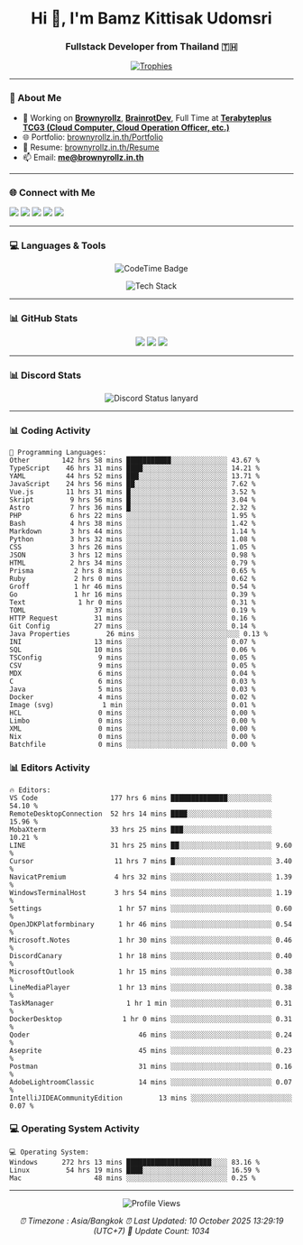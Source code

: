 <h1 align="center">Hi 👋, I'm Bamz Kittisak Udomsri</h1>
<h3 align="center">Fullstack Developer from Thailand 🇹🇭</h3>

<p align="center">
  <a href="https://github.com/ryo-ma/github-profile-trophy">
    <img src="https://github-profile-trophy.vercel.app/?username=brownyroll" alt="Trophies" />
  </a>
</p>

---

### 🔧 About Me

- 🔭 Working on [**Brownyrollz**](https://github.com/Brownyrollz), [**BrainrotDev**](https://github.com/brainrotdev), Full Time at [**Terabyteplus TCG3 (Cloud Computer, Cloud Operation Officer, etc.)**](https://tcloud.in.th)
- 🌐 Portfolio: [brownyrollz.in.th/Portfolio](https://Brownyrollz.in.th/Portfolio)
- 📄 Resume: [brownyrollz.in.th/Resume](https://Brownyrollz.in.th/Resume)
- 📫 Email: **me@brownyrollz.in.th**
---

### 🌐 Connect with Me

<p align="left">
  <a href="https://codepen.io/brownyroll" target="_blank"><img src="https://img.shields.io/badge/CodePen-000?style=for-the-badge&logo=codepen&logoColor=white" /></a>
  <a href="https://fb.com/brownyroll.bbamz" target="_blank"><img src="https://img.shields.io/badge/Facebook-1877F2?style=for-the-badge&logo=facebook&logoColor=white" /></a>
  <a href="https://instagram.com/brownyroll.darkalich" target="_blank"><img src="https://img.shields.io/badge/Instagram-E4405F?style=for-the-badge&logo=instagram&logoColor=white" /></a>
  <a href="https://www.youtube.com/c/brownyrollz" target="_blank"><img src="https://img.shields.io/badge/YouTube-FF0000?style=for-the-badge&logo=youtube&logoColor=white" /></a>
  <a href="https://discord.gg/yyJRFxTXGU" target="_blank"><img src="https://img.shields.io/badge/Discord-5865F2?style=for-the-badge&logo=discord&logoColor=white" /></a>
</p>

---

### 💻 Languages & Tools

<p align="center">
  <img href="https://codetime.dev" alt="CodeTime Badge" src="https://shields.jannchie.com/endpoint?style=flat&color=222&url=https%3A%2F%2Fapi.codetime.dev%2Fv3%2Fusers%2Fshield%3Fuid%3D34055">
  <br/>
  <!--START_SECTION:tech-->
<p align="center">
  <img src="https://skillicons.dev/icons?i=html,css,js,ts,react,nextjs,nodejs,vue,php,laravel,dotnet,django,tailwind,bootstrap,express,arduino,mysql,sqlite,mongodb,nginx,docker,git,linux,figma,postman,astro,bash,bun,cloudflare,discord,discordjs" alt="Tech Stack" />
</p>
<!--END_SECTION:tech-->
</p>

---

### 📊 GitHub Stats

<p align="center">
  <img src="https://github-readme-stats.vercel.app/api?username=brownyroll&show_icons=true" />
  <img src="https://github-readme-stats.vercel.app/api/top-langs/?username=brownyroll&layout=compact" />
  <img src="https://github-readme-streak-stats.herokuapp.com/?user=brownyroll" />
</p>

---

### 📊 Discord Stats

<p align="center">
     <img alt='Discord Status lanyard' src='https://lanyard.cnrad.dev/api/280676963885121536' />
</p>

---

<p align="center">


### 📊 Coding Activity

<!--START_SECTION:waka-->
```text
💬 Programming Languages:
Other        142 hrs 58 mins ███████████░░░░░░░░░░░░░░ 43.67 %
TypeScript    46 hrs 31 mins ████░░░░░░░░░░░░░░░░░░░░░ 14.21 %
YAML          44 hrs 52 mins ███░░░░░░░░░░░░░░░░░░░░░░ 13.71 %
JavaScript    24 hrs 56 mins ██░░░░░░░░░░░░░░░░░░░░░░░ 7.62 %
Vue.js        11 hrs 31 mins █░░░░░░░░░░░░░░░░░░░░░░░░ 3.52 %
Skript         9 hrs 56 mins █░░░░░░░░░░░░░░░░░░░░░░░░ 3.04 %
Astro          7 hrs 36 mins █░░░░░░░░░░░░░░░░░░░░░░░░ 2.32 %
PHP            6 hrs 22 mins ░░░░░░░░░░░░░░░░░░░░░░░░░ 1.95 %
Bash           4 hrs 38 mins ░░░░░░░░░░░░░░░░░░░░░░░░░ 1.42 %
Markdown       3 hrs 44 mins ░░░░░░░░░░░░░░░░░░░░░░░░░ 1.14 %
Python         3 hrs 32 mins ░░░░░░░░░░░░░░░░░░░░░░░░░ 1.08 %
CSS            3 hrs 26 mins ░░░░░░░░░░░░░░░░░░░░░░░░░ 1.05 %
JSON           3 hrs 12 mins ░░░░░░░░░░░░░░░░░░░░░░░░░ 0.98 %
HTML           2 hrs 34 mins ░░░░░░░░░░░░░░░░░░░░░░░░░ 0.79 %
Prisma          2 hrs 8 mins ░░░░░░░░░░░░░░░░░░░░░░░░░ 0.65 %
Ruby            2 hrs 0 mins ░░░░░░░░░░░░░░░░░░░░░░░░░ 0.62 %
Groff           1 hr 46 mins ░░░░░░░░░░░░░░░░░░░░░░░░░ 0.54 %
Go              1 hr 16 mins ░░░░░░░░░░░░░░░░░░░░░░░░░ 0.39 %
Text             1 hr 0 mins ░░░░░░░░░░░░░░░░░░░░░░░░░ 0.31 %
TOML                 37 mins ░░░░░░░░░░░░░░░░░░░░░░░░░ 0.19 %
HTTP Request         31 mins ░░░░░░░░░░░░░░░░░░░░░░░░░ 0.16 %
Git Config           27 mins ░░░░░░░░░░░░░░░░░░░░░░░░░ 0.14 %
Java Properties         26 mins ░░░░░░░░░░░░░░░░░░░░░░░░░ 0.13 %
INI                  13 mins ░░░░░░░░░░░░░░░░░░░░░░░░░ 0.07 %
SQL                  10 mins ░░░░░░░░░░░░░░░░░░░░░░░░░ 0.06 %
TSConfig              9 mins ░░░░░░░░░░░░░░░░░░░░░░░░░ 0.05 %
CSV                   9 mins ░░░░░░░░░░░░░░░░░░░░░░░░░ 0.05 %
MDX                   6 mins ░░░░░░░░░░░░░░░░░░░░░░░░░ 0.04 %
C                     6 mins ░░░░░░░░░░░░░░░░░░░░░░░░░ 0.03 %
Java                  5 mins ░░░░░░░░░░░░░░░░░░░░░░░░░ 0.03 %
Docker                4 mins ░░░░░░░░░░░░░░░░░░░░░░░░░ 0.02 %
Image (svg)            1 min ░░░░░░░░░░░░░░░░░░░░░░░░░ 0.01 %
HCL                   0 mins ░░░░░░░░░░░░░░░░░░░░░░░░░ 0.00 %
Limbo                 0 mins ░░░░░░░░░░░░░░░░░░░░░░░░░ 0.00 %
XML                   0 mins ░░░░░░░░░░░░░░░░░░░░░░░░░ 0.00 %
Nix                   0 mins ░░░░░░░░░░░░░░░░░░░░░░░░░ 0.00 %
Batchfile             0 mins ░░░░░░░░░░░░░░░░░░░░░░░░░ 0.00 %

```
<!--END_SECTION:waka-->

### 📊 Editors Activity

<!--START_SECTION:editors-->
```text
🔥 Editors:
VS Code                  177 hrs 6 mins ██████████████░░░░░░░░░░░ 54.10 %
RemoteDesktopConnection  52 hrs 14 mins ████░░░░░░░░░░░░░░░░░░░░░ 15.96 %
MobaXterm                33 hrs 25 mins ███░░░░░░░░░░░░░░░░░░░░░░ 10.21 %
LINE                     31 hrs 25 mins ██░░░░░░░░░░░░░░░░░░░░░░░ 9.60 %
Cursor                    11 hrs 7 mins █░░░░░░░░░░░░░░░░░░░░░░░░ 3.40 %
NavicatPremium            4 hrs 32 mins ░░░░░░░░░░░░░░░░░░░░░░░░░ 1.39 %
WindowsTerminalHost       3 hrs 54 mins ░░░░░░░░░░░░░░░░░░░░░░░░░ 1.19 %
Settings                   1 hr 57 mins ░░░░░░░░░░░░░░░░░░░░░░░░░ 0.60 %
OpenJDKPlatformbinary      1 hr 46 mins ░░░░░░░░░░░░░░░░░░░░░░░░░ 0.54 %
Microsoft.Notes            1 hr 30 mins ░░░░░░░░░░░░░░░░░░░░░░░░░ 0.46 %
DiscordCanary              1 hr 18 mins ░░░░░░░░░░░░░░░░░░░░░░░░░ 0.40 %
MicrosoftOutlook           1 hr 15 mins ░░░░░░░░░░░░░░░░░░░░░░░░░ 0.38 %
LineMediaPlayer            1 hr 13 mins ░░░░░░░░░░░░░░░░░░░░░░░░░ 0.38 %
TaskManager                  1 hr 1 min ░░░░░░░░░░░░░░░░░░░░░░░░░ 0.31 %
DockerDesktop               1 hr 0 mins ░░░░░░░░░░░░░░░░░░░░░░░░░ 0.31 %
Qoder                           46 mins ░░░░░░░░░░░░░░░░░░░░░░░░░ 0.24 %
Aseprite                        45 mins ░░░░░░░░░░░░░░░░░░░░░░░░░ 0.23 %
Postman                         31 mins ░░░░░░░░░░░░░░░░░░░░░░░░░ 0.16 %
AdobeLightroomClassic           14 mins ░░░░░░░░░░░░░░░░░░░░░░░░░ 0.07 %
IntelliJIDEACommunityEdition         13 mins ░░░░░░░░░░░░░░░░░░░░░░░░░ 0.07 %

```
<!--END_SECTION:editors-->

### 💻 Operating System Activity

<!--START_SECTION:os-->
```text
💻 Operating System:
Windows      272 hrs 13 mins █████████████████████░░░░ 83.16 %
Linux         54 hrs 19 mins ████░░░░░░░░░░░░░░░░░░░░░ 16.59 %
Mac                  48 mins ░░░░░░░░░░░░░░░░░░░░░░░░░ 0.25 %
```
<!--END_SECTION:os-->
</p>

---

<p align="center">
  <img src="https://komarev.com/ghpvc/?username=brownyroll&label=Profile%20views&color=0e75b6&style=flat" alt="Profile Views" />
</p>

<!-- Metadata -->
<p align="center"> 
    <i>
        ⏰ Timezone : Asia/Bangkok
        ⏰ Last Updated: <!--LAST_UPDATED-->10 October 2025 13:29:19 (UTC+7)<!--END_LAST_UPDATED-->
        🔄️ Update Count: <!--UPDATE_COUNT-->1034<!--END_UPDATE_COUNT-->
    </i>
</p>

